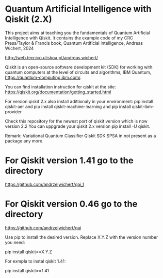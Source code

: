 # Quantum Artificial Intelligence with Qiskit (2.X)

This project aims at teaching you the fundamentals of Quantum Artificial Intelligence with Qiskit. It contains the example code of my  CRC Press/Taylor & Francis book, Quantum Artificial Intelligence, Andreas Wichert, 2024 

http://web.tecnico.ulisboa.pt/andreas.wichert/


Qiskit is an open-source software development kit (SDK) for working with quantum computers at the level of circuits and algorithms,  IBM Quantum,   https://quantum-computing.ibm.com/.

You can find installation instruction for qiskit at the site:
 https://qiskit.org/documentation/getting_started.html



For version qiskit 2.x also install adittionaly in your environment: pip install qiskit-aer and
pip install qiskit-machine-learning and pip install qiskit-ibm-provider

Check this repository for the newest port of qiskit version which is now version 2.2 
You can uppgrade your qiskit 2.x version pip install -U qiskit.



Remark: Variational Quantum Classifier Qiskit SDK SPSA in not present as a package any more.

# For Qiskit version 1.41 go to the directory 
https://github.com/andrzejwichert/qai_1

# For Qiskit version 0.46 go to the directory 
https://github.com/andrzejwichert/qai

Use pip to install the desired version. Replace X.Y.Z with the version number you need:

pip install qiskit==X.Y.Z

For exmpla to instal qiskit 1.41:

pip install qiskit==1.41

